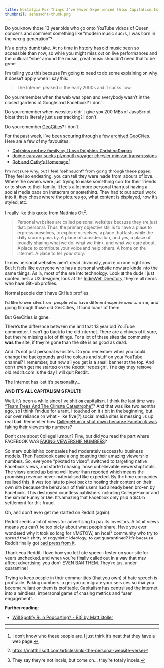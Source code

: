 ```yaml
---
title: Nostalgia For Things I’ve Never Experienced (Also Capitalism Is Bad)
thumbnail: sehnsucht-thumb.png
---
```


Do you know those 13 year olds who go onto YouTube videos of Queen concerts and comment something like “modern music sucks, I was born in the wrong generation”?

It’s a pretty dumb take. At no time in history has old music been so accessible than now, so while you might miss out on live performances and the cultural “vibe” around the music, great music shouldn’t need that to be great.

I’m telling you this because I’m going to need to do some explaining on why it doesn’t apply when I say this:

> The Internet peaked in the early 2000s and it sucks now.

Do you remember when the web was open and everybody wasn’t in the closed gardens of Google and Facebook? I don’t.

Do you remember when websites didn’t give you 200 MBs of JavaScript bloat that is literally just user tracking? I don’t.

Do you remember [GeoCities](https://en.wikipedia.org/wiki/Yahoo!_GeoCities)? I don’t.

For the past week, I’ve been scouring through a few [archived GeoCities](https://geocities.restorativland.org). Here are a few of my favourites:

- [Dolphins and my family by I Love Dolphins-ChristineRogers](https://geocities.restorativland.org/Baja/Mesa/6381/)
- [dodge caravan sucks plymouth voyager chrysler minivan transmissions](https://geocities.restorativland.org/Baja/Mesa/7135/)
- [Rob and Cathy’s Homepage](https://geocities.restorativland.org/Athens/Troy/2071/)[^1]

I’m not sure why, but I feel ["sehnsucht"](https://en.wikipedia.org/wiki/Sehnsucht) from going through these pages. They feel so endearing, you can tell they were made from labours of love. Where the owners were just trying to make something cool for their friends or to show to their family. It feels a lot more personal than just having a social media page on Instagram or something. They had to put actual work into it, they chose where the pictures go, what content is displayed, how it’s styled, etc.

I really like this quote from Matthias Ott[^2].

> Personal websites are called personal websites because they are just that: personal. Thus, the primary objective still is to have a place to express ourselves, to explore ourselves, a place that lasts while the daily storms pass by. A place of consideration, and yes, a place of proudly sharing what we do, what we think, and what we care about. A place to contribute your voice and help others. A home on the internet. A place to tell _your_ story.

I know personal websites aren’t dead obviously, you’re on one right now. But It feels like everyone who has a personal website now are kinda into the same things. As in, most of the are into technology. Look at the dude I just quoted, he’s a UX designer, look at the [IndieWeb Directory](https://indieweb-directory.glitch.me), they’re all nerds who have GitHub profiles.

Normal people don’t have GitHub profiles.

I’d like to see sites from people who have different experiences to mine, and going through those old GeoCities, I found loads of them.

But GeoCities is gone.

There’s the difference between me and that 13 year old YouTube commenter. I can’t go back to the old Internet. There are archives of it sure, but they’re missing a lot of things. For a lot of these sites the community **was** the site, if they’re gone than the site is as good as dead.

And it’s not just personal websites. Do you remember when you could change the backgrounds and the colours and stuff on your YouTube channel? I remember, but now all you get is a small banner at the top. And don’t even get me started on the Reddit “redesign”. The day they remove old.reddit.com is the day I will quit Reddit.

The Internet has lost it’s personality…

**AND IT’S ALL CAPITALISM’S FAULT!!!**

Well, it’s been a while since I’ve shit on capitalism. I think the last time was [“Team Trees And The Climate Catastrophe”](https://blog.justinduch.com/article/team_trees)? And that was like two months ago, so I think I’m due for a rant. I touched on it a bit in the beginning, but our over reliance on what - like five(?) social media sites is messing us up real bad. Remember how [CollegeHumor shut down because Facebook was faking their viewership numbers](https://outline.com/eBzkmT)?

Don’t care about CollegeHumour? Fine, but did you read the part where FACEBOOK WAS [FAKING VIEWERSHIP NUMBERS](https://www.hollywoodreporter.com/thr-esq/facebook-pay-40-million-under-proposed-settlement-video-metrics-suit-1245807)?

So many publishing companies had moderately successful business models. Then Facebook came along boasting their amazing viewership numbers. So, everyone “pivoted to video”, switched to targeting native Facebook views, and started chasing those unbelievable viewership totals. The views ended up being well lower than reported which means the promising revenue never materialised like expected. By the time companies realised this, it was too late to pivot back to hosting their content on their own site because the behaviour of their users had already been broken by Facebook. This destroyed countless publishers including CollegeHumor and the similar Funny or Die. It’s amazing that Facebook only paid a $40m settlement for this fraud.

Oh, and don’t even get me started on Reddit (again).

Reddit needs a lot of views for advertising to pay its investors. A lot of views means you can’t be too picky about what people share. Have you ever wondered why it took so long for r/MGTOW, an incel[^3] community who try to spread their shitty misogynistic ideology, to get quarantined? It’s because Reddit finally got [bad press from it](https://www.vice.com/en_us/article/939kmv/us-coast-guard-officer-facing-gun-charges-researched-how-to-rid-us-of-the-jews-court-docs-reveal).

Thank you Reddit, I love how you let hate speech fester on your site for years unchecked, and when you’re finally called out in a way that may affect advertising, you don’t EVEN BAN THEM. They’re just under quarantine!

Trying to keep people in their communities (that you own) of hate speech is profitable. Faking numbers to get you to migrate your services so that you become reliant on them is profitable. Capitalism has centralised the Internet into a mindless, impersonal game of chasing metrics and “user engagement”.

**Further reading**:

- [Will Spotify Ruin Podcasting? - BIG by Matt Stoller](https://mattstoller.substack.com/p/will-spotify-ruin-podcasting)

---

[^1]: I don’t know who these people are. I just think it’s neat that they have a web page.
[^2]: https://matthiasott.com/articles/into-the-personal-website-verse
[^3]: They say they’re not incels, but come on… they’re totally incels.

